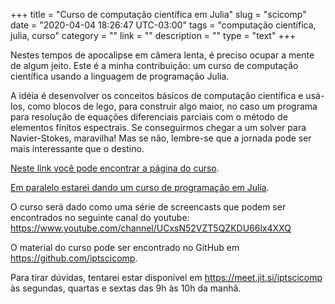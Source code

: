 +++
title = "Curso de computação científica em Julia"
slug = "scicomp"
date = "2020-04-04 18:26:47 UTC-03:00"
tags = "computação científica, julia, curso"
category = ""
link = ""
description = ""
type = "text"
+++

Nestes tempos de apocalipse em câmera lenta, é preciso ocupar a mente de algum jeito. Este é a minha contribuição: um curso de computação científica usando a linguagem de programação Julia.

A idéia é desenvolver os conceitos básicos de computação científica e usá-los, como blocos de lego, para construir algo maior, no caso um programa para resolução de equações diferenciais parciais com o método de elementos finitos espectrais. Se conseguirmos chegar a um solver para Navier-Stokes, maravilha! Mas se não, lembre-se que a jornada pode ser mais interessante que o destino.

[Neste link você pode encontrar a página do curso](../../scicomp).

[Em paralelo estarei dando um curso de programação em Julia](../../julia).

O curso será dado como uma série de screencasts que podem ser encontrados no seguinte canal do youtube:
<https://www.youtube.com/channel/UCxsN52VZT5QZKDU66lx4XXQ>

O material do curso pode ser encontrado no GitHub em <https://github.com/iptscicomp>. 

Para tirar dúvidas, tentarei estar disponível em <https://meet.jit.si/iptscicomp> às segundas, quartas e sextas das 9h às 10h da manhã.

